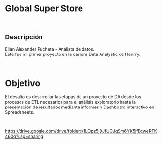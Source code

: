 # Global Super Store
<br>

## Descripción

Elian Alexander Pucheta - Analista de datos. \
Este fue mi primer proyecto en la carrera Data Analystic de Henrry.

<br>

# Objetivo
El desafío es desarrollar las etapas de un proyecto de DA desde los procesos de ETL necesarios  para el análisis exploratorio hasta la presentación de resultados mediante informes y Dashboard interactivo en Spreadsheets.

<br>

https://drive.google.com/drive/folders/1LQpz5jDJfUCJqSm6YK5jfBxweRFK460q?usp=sharing

